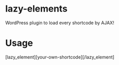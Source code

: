 # lazy-elements
WordPress plugin to load every shortcode by AJAX!

# Usage
[lazy_element][your-own-shortcode][/lazy_element]


